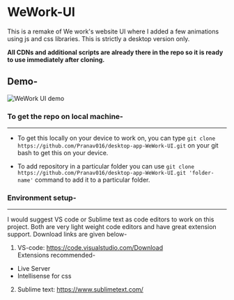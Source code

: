 # WeWork-UI
This is a remake of We work's website UI where I added a few animations using js and css libraries. This is strictly a desktop version only.</br>

**All CDNs and additional scripts are already there in the repo so it is ready to use immediately after cloning.**

## Demo-

![WeWork UI demo](demo/demo.gif)

### To get the repo on local machine-
<hr>

* To get this locally on your device to work on, you can type `git clone https://github.com/Pranav016/desktop-app-WeWork-UI.git` on your git bash to get this on your device. </br>

* To add repository in a particular folder you can use `git clone https://github.com/Pranav016/desktop-app-WeWork-UI.git 'folder-name'` command to add it to a particular folder.</br>

### Environment setup-
<hr>

I would suggest VS code or Sublime text as code editors to work on this project. Both are very light weight code editors and have great extension support. Download links are given below-</br>

1. VS-code: https://code.visualstudio.com/Download </br>
Extensions recommended- </br>
* Live Server 
* Intellisense for css


2. Sublime text: https://www.sublimetext.com/
  

